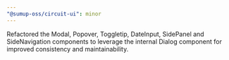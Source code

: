 ```yaml
---
"@sumup-oss/circuit-ui": minor
---
```


Refactored the Modal, Popover, Toggletip, DateInput, SidePanel and SideNavigation components to leverage the internal Dialog component for improved consistency and maintainability.
